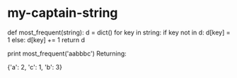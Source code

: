 # my-captain-string
def most_frequent(string):
    d = dict()
    for key in string:
        if key not in d:
            d[key] = 1
        else:
            d[key] += 1
    return d

print most_frequent('aabbbc')
Returning:

{'a': 2, 'c': 1, 'b': 3}
